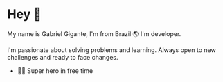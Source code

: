 # Hey 👋
My name is Gabriel Gigante, I'm from Brazil 🌎 I'm developer.

I'm passionate about solving problems and learning. Always open to new challenges and ready to face changes.

- 🦸‍♂️ Super hero in free time
